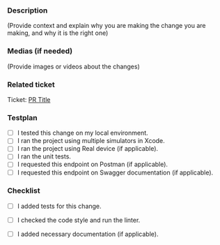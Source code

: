### Description

(Provide context and explain why you are making the change you are making, and why it is the right one)

### Medias (if needed)

(Provide images or videos about the changes)

### Related ticket

Ticket: [PR Title](https://developer-solutions.atlassian.net/browse/IMS-XXX)

### Testplan

- [ ] I tested this change on my local environment.
- [ ] I ran the project using multiple simulators in Xcode.
- [ ] I ran the project using Real device (if applicable).
- [ ] I ran the unit tests.
- [ ] I requested this endpoint on Postman (if applicable).
- [ ] I requested this endpoint on Swagger documentation (if applicable).

### Checklist

- [ ] I added tests for this change.
- [ ] I checked the code style and run the linter.
- [ ] I added necessary documentation (if applicable).

